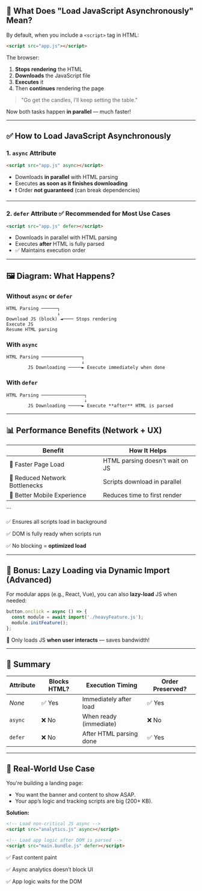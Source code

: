 ## 🚀 What Does "Load JavaScript Asynchronously" Mean?

By default, when you include a `<script>` tag in HTML:

```html
<script src="app.js"></script>
```

The browser:

1. **Stops rendering** the HTML
2. **Downloads** the JavaScript file
3. **Executes** it
4. Then **continues** rendering the page


> "Go get the candles, I’ll keep setting the table."

Now both tasks happen **in parallel** — much faster!

---

## ✅ How to Load JavaScript Asynchronously

### 1. `async` Attribute

```html
<script src="app.js" async></script>
```

* Downloads **in parallel** with HTML parsing
* Executes **as soon as it finishes downloading**
* ❗ Order **not guaranteed** (can break dependencies)

---

### 2. `defer` Attribute ✅ Recommended for Most Use Cases

```html
<script src="app.js" defer></script>
```

* Downloads in parallel with HTML parsing
* Executes **after** HTML is fully parsed
* ✅ Maintains execution order

---

## 🖼️ Diagram: What Happens?

### Without `async` or `defer`

```text
HTML Parsing ──────┐
                   ↓
Download JS (block) ◄──── Stops rendering
Execute JS
Resume HTML parsing
```

### With `async`

```text
HTML Parsing ───────────────┐
                            ↓
        JS Downloading ─────► Execute immediately when done
```

### With `defer`

```text
HTML Parsing ────────────────┐
                             ↓
        JS Downloading ─────► Execute **after** HTML is parsed
```

---

## 📊 Performance Benefits (Network + UX)

| Benefit                        | How It Helps                    |
| ------------------------------ | ------------------------------- |
| 🚀 Faster Page Load            | HTML parsing doesn't wait on JS |
| 📶 Reduced Network Bottlenecks | Scripts download in parallel    |
| 📱 Better Mobile Experience    | Reduces time to first render    |
  <script src="main.js" defer></script>
</head>
```

✅ Ensures all scripts load in background

✅ DOM is fully ready when scripts run

✅ No blocking = **optimized load**

---

## 🧵 Bonus: Lazy Loading via Dynamic Import (Advanced)

For modular apps (e.g., React, Vue), you can also **lazy-load** JS when needed:

```javascript
button.onclick = async () => {
  const module = await import('./heavyFeature.js');
  module.initFeature();
};
```

🎯 Only loads JS **when user interacts** — saves bandwidth!

---

## 🧩 Summary

| Attribute | Blocks HTML? | Execution Timing        | Order Preserved? |
| --------- | ------------ | ----------------------- | ---------------- |
| *None*    | ✅ Yes        | Immediately after load  | ✅ Yes            |
| `async`   | ❌ No         | When ready (immediate)  | ❌ No             |
| `defer`   | ❌ No         | After HTML parsing done | ✅ Yes            |

---

## 💬 Real-World Use Case

You're building a landing page:

* You want the banner and content to show ASAP.
* Your app’s logic and tracking scripts are big (200+ KB).

**Solution:**

```html
<!-- Load non-critical JS async -->
<script src="analytics.js" async></script>

<!-- Load app logic after DOM is parsed -->
<script src="main.bundle.js" defer></script>
```

✅ Fast content paint

✅ Async analytics doesn’t block UI

✅ App logic waits for the DOM
